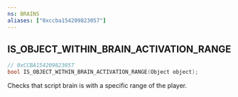 ```yaml
---
ns: BRAINS
aliases: ["0xccba154209823057"]
---
```

## IS_OBJECT_WITHIN_BRAIN_ACTIVATION_RANGE

```c
// 0xCCBA154209823057
bool IS_OBJECT_WITHIN_BRAIN_ACTIVATION_RANGE(Object object);
```

Checks that script brain is with a specific range of the player.

